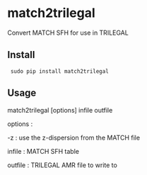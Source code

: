 match2trilegal
===============================================
Convert MATCH SFH for use in TRILEGAL

Install
---------------
<pre><code> sudo pip install match2trilegal
</pre></code>

Usage
--------------
match2trilegal [options] infile outfile

options :

   -z : use the z-dispersion from the MATCH file

infile : MATCH SFH table

outfile : TRILEGAL AMR file to write to

